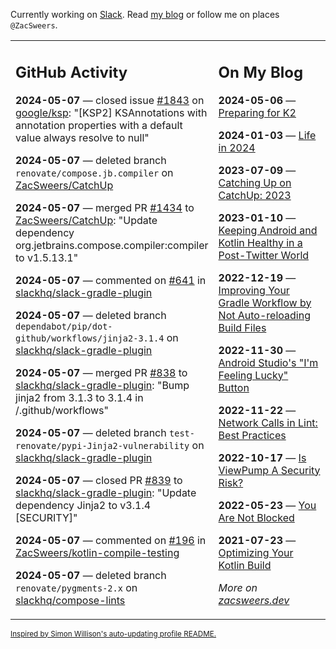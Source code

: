 Currently working on [Slack](https://slack.com/). Read [my blog](https://zacsweers.dev/) or follow me on places `@ZacSweers`.

<table><tr><td valign="top" width="60%">

## GitHub Activity
<!-- githubActivity starts -->
**2024-05-07** — closed issue [#1843](https://github.com/google/ksp/issues/1843) on [google/ksp](https://github.com/google/ksp): "[KSP2]  KSAnnotations with annotation properties with a default value always resolve to null"

**2024-05-07** — deleted branch `renovate/compose.jb.compiler` on [ZacSweers/CatchUp](https://github.com/ZacSweers/CatchUp)

**2024-05-07** — merged PR [#1434](https://github.com/ZacSweers/CatchUp/pull/1434) to [ZacSweers/CatchUp](https://github.com/ZacSweers/CatchUp): "Update dependency org.jetbrains.compose.compiler:compiler to v1.5.13.1"

**2024-05-07** — commented on [#641](https://github.com/slackhq/slack-gradle-plugin/pull/641#issuecomment-2099062216) in [slackhq/slack-gradle-plugin](https://github.com/slackhq/slack-gradle-plugin)

**2024-05-07** — deleted branch `dependabot/pip/dot-github/workflows/jinja2-3.1.4` on [slackhq/slack-gradle-plugin](https://github.com/slackhq/slack-gradle-plugin)

**2024-05-07** — merged PR [#838](https://github.com/slackhq/slack-gradle-plugin/pull/838) to [slackhq/slack-gradle-plugin](https://github.com/slackhq/slack-gradle-plugin): "Bump jinja2 from 3.1.3 to 3.1.4 in /.github/workflows"

**2024-05-07** — deleted branch `test-renovate/pypi-Jinja2-vulnerability` on [slackhq/slack-gradle-plugin](https://github.com/slackhq/slack-gradle-plugin)

**2024-05-07** — closed PR [#839](https://github.com/slackhq/slack-gradle-plugin/pull/839) to [slackhq/slack-gradle-plugin](https://github.com/slackhq/slack-gradle-plugin): "Update dependency Jinja2 to v3.1.4 [SECURITY]"

**2024-05-07** — commented on [#196](https://github.com/ZacSweers/kotlin-compile-testing/pull/196#issuecomment-2098962688) in [ZacSweers/kotlin-compile-testing](https://github.com/ZacSweers/kotlin-compile-testing)

**2024-05-07** — deleted branch `renovate/pygments-2.x` on [slackhq/compose-lints](https://github.com/slackhq/compose-lints)
<!-- githubActivity ends -->
</td><td valign="top" width="40%">

## On My Blog
<!-- blog starts -->
**2024-05-06** — [Preparing for K2](https://www.zacsweers.dev/preparing-for-k2/)

**2024-01-03** — [Life in 2024](https://www.zacsweers.dev/life-in-2024/)

**2023-07-09** — [Catching Up on CatchUp: 2023](https://www.zacsweers.dev/catching-up-on-catchup-2023/)

**2023-01-10** — [Keeping Android and Kotlin Healthy in a Post-Twitter World](https://www.zacsweers.dev/keeping-android-healthy/)

**2022-12-19** — [Improving Your Gradle Workflow by Not Auto-reloading Build Files](https://www.zacsweers.dev/improving-your-workflow-by-not-auto-reloading-build-files/)

**2022-11-30** — [Android Studio's "I'm Feeling Lucky" Button](https://www.zacsweers.dev/android-studios-im-feeling-lucky-button/)

**2022-11-22** — [Network Calls in Lint: Best Practices](https://www.zacsweers.dev/network-calls-in-lint-best-practices/)

**2022-10-17** — [Is ViewPump A Security Risk?](https://www.zacsweers.dev/is-viewpump-a-security-risk/)

**2022-05-23** — [You Are Not Blocked](https://www.zacsweers.dev/you-are-not-blocked/)

**2021-07-23** — [Optimizing Your Kotlin Build](https://www.zacsweers.dev/optimizing-your-kotlin-build/)
<!-- blog ends -->
_More on [zacsweers.dev](https://zacsweers.dev/)_
</td></tr></table>

<sub><a href="https://simonwillison.net/2020/Jul/10/self-updating-profile-readme/">Inspired by Simon Willison's auto-updating profile README.</a></sub>